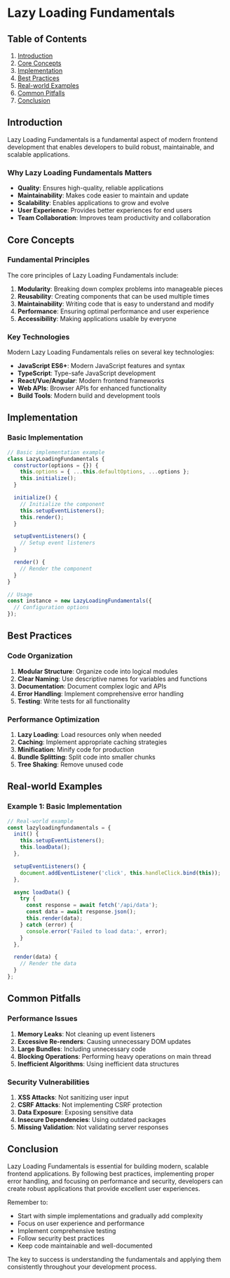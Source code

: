 # Lazy Loading Fundamentals

## Table of Contents
1. [Introduction](#introduction)
2. [Core Concepts](#core-concepts)
3. [Implementation](#implementation)
4. [Best Practices](#best-practices)
5. [Real-world Examples](#real-world-examples)
6. [Common Pitfalls](#common-pitfalls)
7. [Conclusion](#conclusion)

## Introduction

Lazy Loading Fundamentals is a fundamental aspect of modern frontend development that enables developers to build robust, maintainable, and scalable applications.

### Why Lazy Loading Fundamentals Matters

- **Quality**: Ensures high-quality, reliable applications
- **Maintainability**: Makes code easier to maintain and update
- **Scalability**: Enables applications to grow and evolve
- **User Experience**: Provides better experiences for end users
- **Team Collaboration**: Improves team productivity and collaboration

## Core Concepts

### Fundamental Principles

The core principles of Lazy Loading Fundamentals include:

1. **Modularity**: Breaking down complex problems into manageable pieces
2. **Reusability**: Creating components that can be used multiple times
3. **Maintainability**: Writing code that is easy to understand and modify
4. **Performance**: Ensuring optimal performance and user experience
5. **Accessibility**: Making applications usable by everyone

### Key Technologies

Modern Lazy Loading Fundamentals relies on several key technologies:

- **JavaScript ES6+**: Modern JavaScript features and syntax
- **TypeScript**: Type-safe JavaScript development
- **React/Vue/Angular**: Modern frontend frameworks
- **Web APIs**: Browser APIs for enhanced functionality
- **Build Tools**: Modern build and development tools

## Implementation

### Basic Implementation

```javascript
// Basic implementation example
class LazyLoadingFundamentals {
  constructor(options = {}) {
    this.options = { ...this.defaultOptions, ...options };
    this.initialize();
  }

  initialize() {
    // Initialize the component
    this.setupEventListeners();
    this.render();
  }

  setupEventListeners() {
    // Setup event listeners
  }

  render() {
    // Render the component
  }
}

// Usage
const instance = new LazyLoadingFundamentals({
  // Configuration options
});
```

## Best Practices

### Code Organization

1. **Modular Structure**: Organize code into logical modules
2. **Clear Naming**: Use descriptive names for variables and functions
3. **Documentation**: Document complex logic and APIs
4. **Error Handling**: Implement comprehensive error handling
5. **Testing**: Write tests for all functionality

### Performance Optimization

1. **Lazy Loading**: Load resources only when needed
2. **Caching**: Implement appropriate caching strategies
3. **Minification**: Minify code for production
4. **Bundle Splitting**: Split code into smaller chunks
5. **Tree Shaking**: Remove unused code

## Real-world Examples

### Example 1: Basic Implementation

```javascript
// Real-world example
const lazyloadingfundamentals = {
  init() {
    this.setupEventListeners();
    this.loadData();
  },

  setupEventListeners() {
    document.addEventListener('click', this.handleClick.bind(this));
  },

  async loadData() {
    try {
      const response = await fetch('/api/data');
      const data = await response.json();
      this.render(data);
    } catch (error) {
      console.error('Failed to load data:', error);
    }
  },

  render(data) {
    // Render the data
  }
};
```

## Common Pitfalls

### Performance Issues

1. **Memory Leaks**: Not cleaning up event listeners
2. **Excessive Re-renders**: Causing unnecessary DOM updates
3. **Large Bundles**: Including unnecessary code
4. **Blocking Operations**: Performing heavy operations on main thread
5. **Inefficient Algorithms**: Using inefficient data structures

### Security Vulnerabilities

1. **XSS Attacks**: Not sanitizing user input
2. **CSRF Attacks**: Not implementing CSRF protection
3. **Data Exposure**: Exposing sensitive data
4. **Insecure Dependencies**: Using outdated packages
5. **Missing Validation**: Not validating server responses

## Conclusion

Lazy Loading Fundamentals is essential for building modern, scalable frontend applications. By following best practices, implementing proper error handling, and focusing on performance and security, developers can create robust applications that provide excellent user experiences.

Remember to:
- Start with simple implementations and gradually add complexity
- Focus on user experience and performance
- Implement comprehensive testing
- Follow security best practices
- Keep code maintainable and well-documented

The key to success is understanding the fundamentals and applying them consistently throughout your development process.
